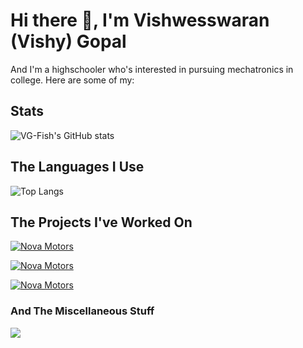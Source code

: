 # Hi there 👋, I'm Vishwesswaran (Vishy) Gopal

And I'm a highschooler who's interested in pursuing mechatronics in college. Here are some of my: 


## Stats
![VG-Fish's GitHub stats](
https://github-readme-stats.vercel.app/api?username=VG-Fish&include_all_commits=true&theme=moltack&show_icons=true&show=reviews,discussions_started,discussions_answered,prs_merged,prs_merged_percentage)

## The Languages I Use
![Top Langs](https://github-readme-stats.vercel.app/api/top-langs/?username=VG-Fish&theme=moltack&exclude_repo=Windy-City-Hacks-Project&size_weight=0.5&count_weight=0.5)

## The Projects I've Worked On
[![Nova Motors](https://github-readme-stats.vercel.app/api/pin?username=VG-Fish\&repo=Nova-Motors&theme=moltack&show_owner=true)](https://github.com/VG-Fish/Nova-Motors)

[![Nova Motors](https://github-readme-stats.vercel.app/api/pin?username=VG-Fish\&repo=College-Board&theme=moltack&show_owner=true)](https://github.com/VG-Fish/College-Board)

[![Nova Motors](https://github-readme-stats.vercel.app/api/pin?username=bearbotics2358\&repo=Smokey-XVII&theme=moltack&show_owner=true)](https://github.com/bearbotics2358/Smokey-XVII)

### And The Miscellaneous Stuff
![](https://komarev.com/ghpvc/?username=VG-Fish&color=blue&abbreviated=true)
<!--
**VG-Fish/VG-Fish** is a ✨ _special_ ✨ repository because its `README.md` (this file) appears on your GitHub profile.

Here are some ideas to get you started:

- 🔭 I’m currently working on ...
- 🌱 I’m currently learning ...
- 👯 I’m looking to collaborate on ...
- 🤔 I’m looking for help with ...
- 💬 Ask me about ...
- 📫 How to reach me: ...
- 😄 Pronouns: ...
- ⚡ Fun fact: ...
-->
